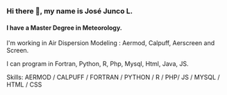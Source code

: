 ### Hi there 👋, my name is José Junco L.
#### I have a Master Degree in Meteorology.
<!-- ![I am Electronic Engineer] (https://arturssmirnovs.github.io/github-profile-readme-generator/images/banner.png) -->

I'm working in Air Dispersion Modeling : Aermod, Calpuff, Aerscreen and Screen.

I can program in Fortran, Python, R, Php, Mysql, Html, Java, JS. 

Skills: AERMOD / CALPUFF / FORTRAN / PYTHON / R / PHP/ JS / MYSQL / HTML / CSS 


<!--
- 🔭 I’m currently working on this page. 


**josejunco/josejunco** is a ✨ _special_ ✨ repository because its `README.md` (this file) appears on your GitHub profile.

Here are some ideas to get you started:

- 🔭 I’m currently working on ...
- 🌱 I’m currently learning ...
- 👯 I’m looking to collaborate on ...
- 🤔 I’m looking for help with ...
- 💬 Ask me about ...
- 📫 How to reach me: ...
- 😄 Pronouns: ...
- ⚡ Fun fact: ...
-->
